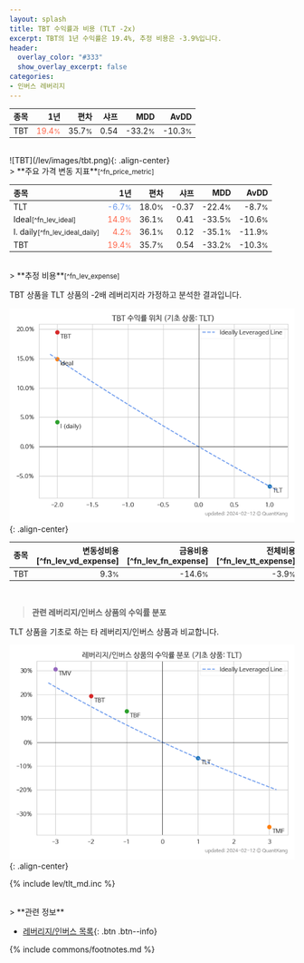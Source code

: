 ```yaml
---
layout: splash
title: TBT 수익률과 비용 (TLT -2x)
excerpt: TBT의 1년 수익률은 19.4%, 추정 비용은 -3.9%입니다.
header:
  overlay_color: "#333"
  show_overlay_excerpt: false
categories:
- 인버스 레버리지
---
```


| **종목** | **1년** | **편차** | **샤프** | **MDD** | **AvDD** |
| :------------ | ------: | -----------: | -------: | ------: | -------: |
| TBT | <span style="color: tomato">19.4<small>%</small></span> | 35.7<small>%</small> | 0.54 | -33.2<small>%</small> | -10.3<small>%</small> |

<!-- more -->

<br>
![TBT](/lev/images/tbt.png){: .align-center}

<br>
> **주요 가격 변동 지표**<small>[^fn_price_metric]</small>



| **종목** | **1년** | **편차** | **샤프** | **MDD** | **AvDD** |
| :------------ | ------: | -----------: | -------: | ------: | -------: |
| TLT | <span style="color: cornflowerblue">-6.7<small>%</small></span> | 18.0<small>%</small> | -0.37 | -22.4<small>%</small> | -8.7<small>%</small> |
| Ideal<small>[^fn_lev_ideal]</small> | <span style="color: tomato">14.9<small>%</small></span> | 36.1<small>%</small> | 0.41 | -33.5<small>%</small> | -10.6<small>%</small> |
| I. daily<small>[^fn_lev_ideal_daily]</small> | <span style="color: tomato">4.2<small>%</small></span> | 36.1<small>%</small> | 0.12 | -35.1<small>%</small> | -11.9<small>%</small> |
| TBT | <span style="color: tomato">19.4<small>%</small></span> | 35.7<small>%</small> | 0.54 | -33.2<small>%</small> | -10.3<small>%</small> |

<br>
> **추정 비용**<small>[^fn_lev_expense]</small><a id="expense"></a>

TBT 상품을 TLT 상품의 -2배 레버리지라 가정하고 분석한 결과입니다.

![TBT](/lev/images/tbt_ideal.png){: .align-center}

| **종목** | **변동성비용**[^fn_lev_vd_expense] | **금융비용**[^fn_lev_fn_expense] | **전체비용**[^fn_lev_tt_expense] |
| :------------ | ------: | -----------: | -------: |
| TBT | 9.3<small>%</small> | -14.6<small>%</small> | -3.9<small>%</small> |

<br>

> **관련 레버리지/인버스 상품의 수익률 분포**

TLT 상품을 기초로 하는 타 레버리지/인버스 상품과 비교합니다.

![TLT](/lev/images/tlt_ideal.png){: .align-center}

{% include lev/tlt_md.inc %}

<br>
> **관련 정보**

- [레버리지/인버스 목록](/lev/){: .btn .btn--info}

{% include commons/footnotes.md %}